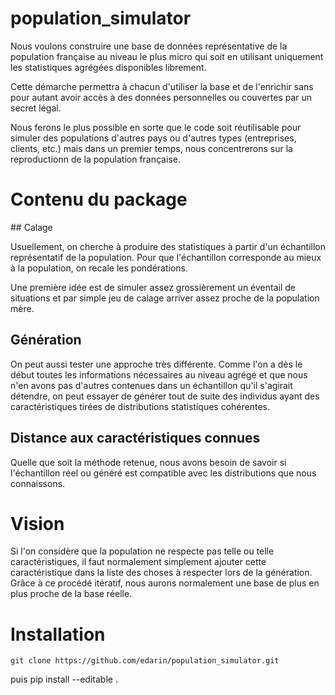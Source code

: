 # population_simulator

Nous voulons construire une base de données représentative de la
population française au niveau le plus micro qui soit en utilisant uniquement 
les statistiques agrégées disponibles librement.

Cette démarche permettra à chacun d'utiliser la base et de l'enrichir sans
pour autant avoir accès à des données personnelles ou couvertes par un
secret légal.

Nous ferons le plus possible en sorte que le code soit réutilisable
pour simuler des populations d'autres pays ou d'autres types (entreprises,
clients, etc.) mais dans un premier temps, nous concentrerons
sur la reproductionn de la population française.


# Contenu du package

## Calage

Usuellement, on cherche à produire des statistiques à partir d'un
échantillon représentatif de la population. Pour que l'échantillon corresponde
au mieux à la population, on recale les pondérations.

Une première idée est de simuler assez grossièrement un éventail de situations
et par simple jeu de calage arriver assez proche de la population mère.

## Génération

On peut aussi tester une approche très différente. Comme l'on a dès le
début toutes les informations nécessaires au niveau agrégé et que nous n'en avons pas d'autres
contenues dans un échantillon qu'il s'agirait détendre, on peut essayer de générer tout de suite
des individus ayant des caractéristiques tirées de distributions
statistiques cohérentes.

## Distance aux caractéristiques connues

Quelle que soit la méthode retenue, nous avons besoin de savoir si l'échantillon
réel ou généré est compatible avec les distributions que nous connaissons.


# Vision

Si l'on considère que la population ne respecte pas telle ou telle
caractéristiques, il faut normalement simplement ajouter cette caractéristique
dans la liste des choses à respecter lors de la génération.
Grâce à ce procédé itératif, nous aurons normalement une base de plus en plus
proche de la base réelle.

# Installation

    git clone https://github.com/edarin/population_simulator.git
puis
    pip install --editable .
